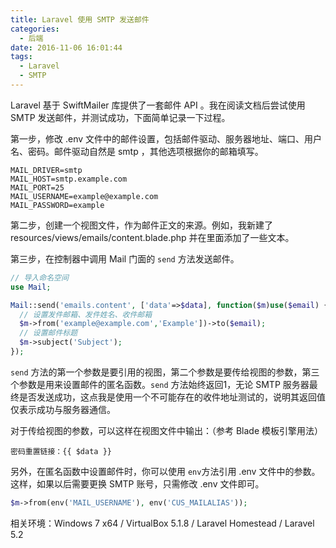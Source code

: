 ```yaml
---
title: Laravel 使用 SMTP 发送邮件
categories:
  - 后端
date: 2016-11-06 16:01:44
tags:
  - Laravel
  - SMTP
---
```


Laravel 基于 SwiftMailer 库提供了一套邮件 API 。我在阅读文档后尝试使用 SMTP 发送邮件，并测试成功，下面简单记录一下过程。

<!-- more -->

第一步，修改 .env 文件中的邮件设置，包括邮件驱动、服务器地址、端口、用户名、密码。邮件驱动自然是 smtp ，其他选项根据你的邮箱填写。

```
MAIL_DRIVER=smtp
MAIL_HOST=smtp.example.com
MAIL_PORT=25
MAIL_USERNAME=example@example.com
MAIL_PASSWORD=example
```

第二步，创建一个视图文件，作为邮件正文的来源。例如，我新建了 resources/views/emails/content.blade.php 并在里面添加了一些文本。

第三步，在控制器中调用 Mail 门面的 `send` 方法发送邮件。

``` php
// 导入命名空间
use Mail;
```

``` php
Mail::send('emails.content', ['data'=>$data], function($m)use($email) {
  // 设置发件邮箱、发件姓名、收件邮箱
  $m->from('example@example.com','Example'])->to($email);
  // 设置邮件标题
  $m->subject('Subject');
});
```

`send` 方法的第一个参数是要引用的视图，第二个参数是要传给视图的参数，第三个参数是用来设置邮件的匿名函数。`send` 方法始终返回1，无论 SMTP 服务器最终是否发送成功，这点我是使用一个不可能存在的收件地址测试的，说明其返回值仅表示成功与服务器通信。

对于传给视图的参数，可以这样在视图文件中输出：（参考 Blade 模板引擎用法）

```
密码重置链接：{{ $data }}
```

另外，在匿名函数中设置邮件时，你可以使用 `env`方法引用 .env 文件中的参数。这样，如果以后需要更换 SMTP 账号，只需修改 .env 文件即可。

``` php
$m->from(env('MAIL_USERNAME'), env('CUS_MAILALIAS'));
```

相关环境：Windows 7 x64 / VirtualBox 5.1.8 / Laravel Homestead / Laravel 5.2